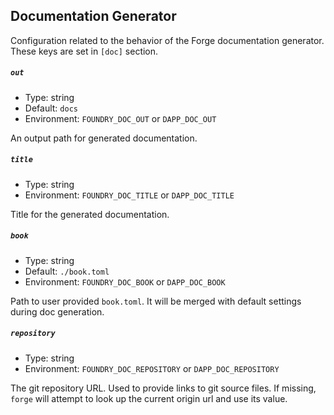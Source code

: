 ## Documentation Generator

Configuration related to the behavior of the Forge documentation generator. These keys are set in `[doc]` section.

##### `out`

- Type: string
- Default: `docs`
- Environment: `FOUNDRY_DOC_OUT` or `DAPP_DOC_OUT`

An output path for generated documentation.

##### `title`

- Type: string
- Environment: `FOUNDRY_DOC_TITLE` or `DAPP_DOC_TITLE`

Title for the generated documentation.

##### `book`

- Type: string
- Default: `./book.toml`
- Environment: `FOUNDRY_DOC_BOOK` or `DAPP_DOC_BOOK`

Path to user provided `book.toml`. It will be merged with default settings during doc generation.

##### `repository`

- Type: string
- Environment: `FOUNDRY_DOC_REPOSITORY` or `DAPP_DOC_REPOSITORY`

The git repository URL. Used to provide links to git source files.
If missing, `forge` will attempt to look up the current origin url and use its value. 